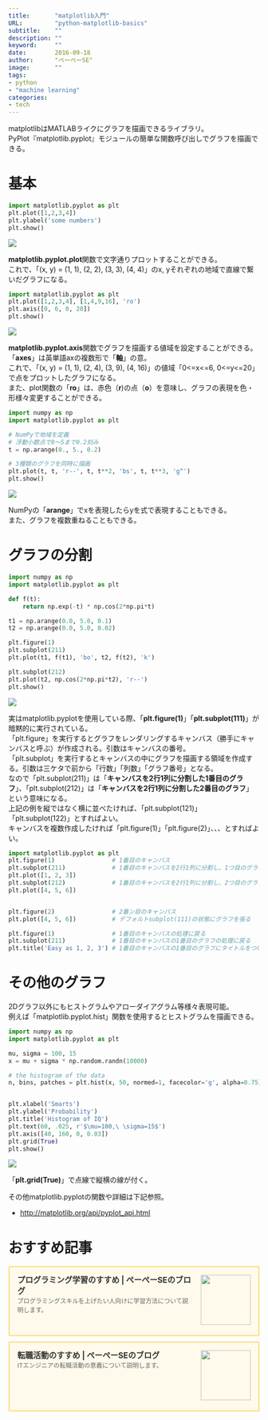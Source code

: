 ```yaml
---
title:       "matplotlib入門"
URL:         "python-matplotlib-basics"
subtitle:    ""
description: ""
keyword:     ""
date:        2016-09-18
author:      "ぺーぺーSE"
image:       ""
tags:
- python
- "machine learning"
categories:
- tech
---
```


matplotlibはMATLABライクにグラフを描画できるライブラリ。  
PyPlot『matplotlib.pyplot』モジュールの簡単な関数呼び出しでグラフを描画できる。

<!--more-->

# 基本

```python
import matplotlib.pyplot as plt
plt.plot([1,2,3,4])
plt.ylabel('some numbers')
plt.show()
```
<img src='http://matplotlib.org/pyplots/pyplot_simple.png' />

**matplotlib.pyplot.plot**関数で文字通りプロットすることができる。  
これで、「(x, y) = (1, 1), (2, 2), (3, 3), (4, 4)」のx, yそれぞれの地域で直線で繋いだグラフになる。

```python
import matplotlib.pyplot as plt
plt.plot([1,2,3,4], [1,4,9,16], 'ro')
plt.axis([0, 6, 0, 20])
plt.show()
```

<img src='http://matplotlib.org/pyplots/pyplot_formatstr.png' />

**matplotlib.pyplot.axis**関数でグラフを描画する値域を設定することができる。「**axes**」は英単語axの複数形で「**軸**」の意。  
これで、「(x, y) = (1, 1), (2, 4), (3, 9), (4, 16)」の値域「0<=x<=6, 0<=y<=20」で点をプロットしたグラフになる。  
また、plot関数の「**ro**」は、赤色（**r**)の点（**o**）を意味し、グラフの表現を色・形様々変更することができる。

```python
import numpy as np
import matplotlib.pyplot as plt

# NumPyで地域を定義
# 浮動小数点で0～5まで0.2刻み
t = np.arange(0., 5., 0.2)

# 3種類のグラフを同時に描画
plt.plot(t, t, 'r--', t, t**2, 'bs', t, t**3, 'g^')
plt.show()
```

<img src='http://matplotlib.org/pyplots/pyplot_three.png' />

NumPyの「**arange**」でxを表現したらyを式で表現することもできる。  
また、グラフを複数重ねることもできる。

# グラフの分割

```python
import numpy as np
import matplotlib.pyplot as plt

def f(t):
    return np.exp(-t) * np.cos(2*np.pi*t)

t1 = np.arange(0.0, 5.0, 0.1)
t2 = np.arange(0.0, 5.0, 0.02)

plt.figure(1)
plt.subplot(211)
plt.plot(t1, f(t1), 'bo', t2, f(t2), 'k')

plt.subplot(212)
plt.plot(t2, np.cos(2*np.pi*t2), 'r--')
plt.show()
```

<img src='http://matplotlib.org/pyplots/pyplot_two_subplots.png' />

実はmatplotlib.pyplotを使用している際、「**plt.figure(1)**」「**plt.subplot(111)**」が暗黙的に実行されている。  
「plt.figure」を実行するとグラフをレンダリングするキャンバス（勝手にキャンバスと呼ぶ）が作成される。引数はキャンバスの番号。  
「plt.subplot」を実行するとキャンバスの中にグラフを描画する領域を作成する。引数は三ケタで前から「行数」「列数」「グラフ番号」となる。  
なので「plt.subplot(211)」は「**キャンバスを2行1列に分割した1番目のグラフ**」、「plt.subplot(212)」は「**キャンバスを2行1列に分割した2番目のグラフ**」という意味になる。  
上記の例を縦ではなく横に並べたければ、「plt.subplot(121)」「plt.subplot(122)」とすればよい。  
キャンバスを複数作成したければ「plt.figure(1)」「plt.figure(2)」、、、とすればよい。

```python
import matplotlib.pyplot as plt
plt.figure(1)                # 1番目のキャンバス
plt.subplot(211)             # 1番目のキャンバスを2行1列に分割し、1つ目のグラフを張る
plt.plot([1, 2, 3])
plt.subplot(212)             # 1番目のキャンバスを2行1列に分割し、2つ目のグラフを張る
plt.plot([4, 5, 6])


plt.figure(2)                # 2番ン目のキャンバス
plt.plot([4, 5, 6])          # デフォルトsubplot(111)の状態にグラフを張る

plt.figure(1)                # 1番目のキャンバスの処理に戻る
plt.subplot(211)             # 1番目のキャンバスの1番目のグラフの処理に戻る
plt.title('Easy as 1, 2, 3') # 1番目のキャンバスの1番目のグラフにタイトルをつける
```

# その他のグラフ

2Dグラフ以外にもヒストグラムやアローダイアグラム等様々表現可能。  
例えば「matplotlib.pyplot.hist」関数を使用するとヒストグラムを描画できる。

```python
import numpy as np
import matplotlib.pyplot as plt

mu, sigma = 100, 15
x = mu + sigma * np.random.randn(10000)

# the histogram of the data
n, bins, patches = plt.hist(x, 50, normed=1, facecolor='g', alpha=0.75)


plt.xlabel('Smarts')
plt.ylabel('Probability')
plt.title('Histogram of IQ')
plt.text(60, .025, r'$\mu=100,\ \sigma=15$')
plt.axis([40, 160, 0, 0.03])
plt.grid(True)
plt.show()
```

<img src='http://matplotlib.org/pyplots/pyplot_text.png' />

「**plt.grid(True)**」で点線で縦横の線が付く。

その他matplotlib.pyplotの関数や詳細は下記参照。

- http://matplotlib.org/api/pyplot_api.html

# おすすめ記事

<!-- プログラミング学習のすすめ -->
<div class="blogcardfu" style="width:auto;max-width:9999px;border:3px solid #FBE599;border-radius:3px;margin:10px 0;padding:15px;line-height:1.4;text-align:left;background:#FFFAEB;"><a href="https://blog.pepese.com/article-programing-learning" target="_blank" style="display:block;text-decoration:none;"><span class="blogcardfu-image" style="float:right;width:100px;padding:0 0 0 10px;margin:0 0 5px 5px;"><img src="https://images.weserv.nl/?w=100&url=ssl:blog.pepese.com/img/yaruwo.gif" width="100" style="width:100%;height:auto;max-height:100px;min-width:0;border:0 none;margin:0;"></span><br style="display:none"><span class="blogcardfu-title" style="font-size:112.5%;font-weight:700;color:#333333;margin:0 0 5px 0;">プログラミング学習のすすめ | ぺーぺーSEのブログ</span><br><span class="blogcardfu-content" style="font-size:87.5%;font-weight:400;color:#666666;">プログラミングスキルを上げたい人向けに学習方法について説明します。</span><br><span style="clear:both;display:block;overflow:hidden;height:0;">&nbsp;</span></a></div>

<!-- 転職活動のすすめ -->
<div class="blogcardfu" style="width:auto;max-width:9999px;border:3px solid #FBE599;border-radius:3px;margin:10px 0;padding:15px;line-height:1.4;text-align:left;background:#FFFAEB;"><a href="https://blog.pepese.com/article-job-changing" target="_blank" style="display:block;text-decoration:none;"><span class="blogcardfu-image" style="float:right;width:100px;padding:0 0 0 10px;margin:0 0 5px 5px;"><img src="https://images.weserv.nl/?w=100&url=ssl:blog.pepese.com/img/yaruwo.gif" width="100" style="width:100%;height:auto;max-height:100px;min-width:0;border:0 none;margin:0;"></span><br style="display:none"><span class="blogcardfu-title" style="font-size:112.5%;font-weight:700;color:#333333;margin:0 0 5px 0;">転職活動のすすめ | ぺーぺーSEのブログ</span><br><span class="blogcardfu-content" style="font-size:87.5%;font-weight:400;color:#666666;">ITエンジニアの転職活動の意義について説明します。</span><br><span style="clear:both;display:block;overflow:hidden;height:0;">&nbsp;</span></a></div>